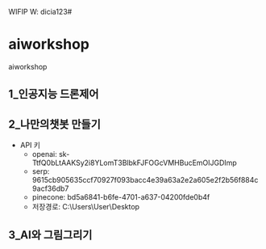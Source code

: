 WIFIP W: dicia123# 


# aiworkshop
aiworkshop


## 1_인공지능 드론제어

## 2_나만의챗봇 만들기
- API 키
  - openai: sk- TtfQ0bLtAAKSy2i8YLomT3BlbkFJFOGcVMHBucEmOIJGDImp
  - serp: 9615cb905635ccf70927f093bacc4e39a63a2e2a605e2f2b56f884c9acf36db7
  - pinecone: bd5a6841-b6fe-4701-a637-04200fde0b4f
  - 저장경로: C:\Users\User\Desktop

## 3_AI와 그림그리기
